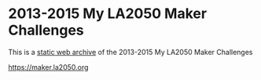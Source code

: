# 2013-2015 My LA2050 Maker Challenges

This is a [static web archive](https://en.wikipedia.org/wiki/Static_web_page) of the 2013-2015 My LA2050 Maker Challenges

https://maker.la2050.org
